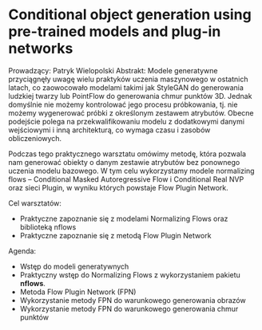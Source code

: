 # Conditional object generation using pre-trained models and plug-in networks

Prowadzący: Patryk Wielopolski
Abstrakt: Modele generatywne przyciągnęły uwagę wielu praktyków uczenia maszynowego w ostatnich latach, co zaowocowało modelami takimi jak StyleGAN do generowania ludzkiej twarzy lub PointFlow do generowania chmur punktów 3D. Jednak domyślnie nie możemy kontrolować jego procesu próbkowania, tj. nie możemy wygenerować próbki z określonym zestawem atrybutów. Obecne podejście polega na przekwalifikowaniu modelu z dodatkowymi danymi wejściowymi i inną architekturą, co wymaga czasu i zasobów obliczeniowych.

Podczas tego praktycznego warsztatu omówimy metodę, która pozwala nam generować obiekty o danym zestawie atrybutów bez ponownego uczenia modelu bazowego. W tym celu wykorzystamy modele normalizing flows – Conditional Masked Autoregressive Flow i Conditional Real NVP oraz sieci Plugin, w wyniku których powstaje Flow Plugin Network.

Cel warsztatów:
 * Praktyczne zapoznanie się z modelami Normalizing Flows oraz biblioteką nflows
 * Praktyczne zapoznanie się z metodą Flow Plugin Network

Agenda:
 * Wstęp do modeli generatywnych
 * Praktyczny wstęp do Normalizing Flows z wykorzystaniem pakietu **nflows**.
 * Metoda Flow Plugin Network (FPN)
 * Wykorzystanie metody FPN do warunkowego generowania obrazów
 * Wykorzystanie metody FPN do warunkowego generowania chmur punktów
